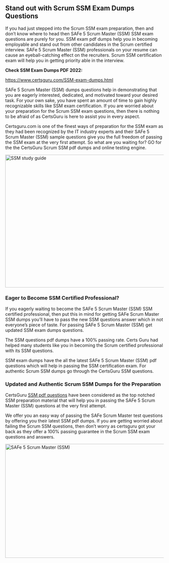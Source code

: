 <h2><strong>Stand out with Scrum SSM Exam Dumps Questions</strong></h2>
<p>If you had just stepped into the Scrum SSM exam preparation, then and don&rsquo;t know where to head then SAFe 5 Scrum Master (SSM) SSM exam questions are purely for you. SSM exam pdf dumps help you in becoming employable and stand out from other candidates in the Scrum certified interview. SAFe 5 Scrum Master (SSM) professionals on your resume can cause an eyeball-catching effect on the recruiters. Scrum SSM certification exam will help you in getting priority able in the interview.</p>
<p><strong>Check SSM Exam Dumps PDF 2022:</strong></p>
<p><a href="https://www.certsguru.com/SSM-exam-dumps.html">https://www.certsguru.com/SSM-exam-dumps.html</a></p>
<p>SAFe 5 Scrum Master (SSM) dumps questions help in demonstrating that you are eagerly interested, dedicated, and motivated toward your desired task. For your own sake, you have spent an amount of time to gain highly recognizable skills like SSM exam certification. If you are worried about your preparation for the Scrum SSM exam questions, then there is nothing to be afraid of as CertsGuru is here to assist you in every aspect.</p>
<p>Certsguru.com is one of the finest ways of preparation for the SSM exam as they had been recognized by the IT industry experts and their SAFe 5 Scrum Master (SSM) sample questions give you the full freedom of passing the SSM exam at the very first attempt. So what are you waiting for? GO for the the CertsGuru Scrum SSM pdf dumps and online testing engine.</p>
<p><img style="display: block; margin-left: auto; margin-right: auto;" src="https://i.imgur.com/vbMIA8f.png" alt="SSM study guide" width="750" height="422" /></p>
<h3><strong>Eager to Become SSM Certified Professional?</strong></h3>
<p>If you eagerly waiting to become the SAFe 5 Scrum Master (SSM) SSM certified professional, then put this in mind for getting SAFe Scrum Master SSM dumps you&rsquo;ll have to pass the new SSM questions answer which in not everyone&rsquo;s piece of taste. For passing SAFe 5 Scrum Master (SSM) get updated SSM exam dumps questions.</p>
<p>The SSM questions pdf dumps have a 100% passing rate. Certs Guru had helped many students like you in becoming the Scrum certified professional with its  SSM questions.</p>
<p>SSM exam dumps have the all the latest SAFe 5 Scrum Master (SSM) pdf questions which will help in passing the SSM certification exam. For authentic Scrum SSM dumps go through the CertsGuru SSM questions.</p>
<h3><strong>Updated and Authentic Scrum SSM Dumps for the Preparation</strong></h3>
<p>CertsGuru <a href="https://www.certsguru.com/SSM-exam-dumps.html">SSM pdf questions</a> have been considered as the top notched SSM preparation material that will help you in passing the SAFe 5 Scrum Master (SSM) questions at the very first attempt.</p>
<p>We offer you an easy way of passing the SAFe Scrum Master test questions by offering you their latest SSM pdf dumps. If you are getting worried about failing the Scrum SSM questions, then don&rsquo;t worry as certsguru got your back as they offer a 100% passing guarantee in the Scrum SSM exam questions and answers.</p>
<p><a href="https://www.certsguru.com/SSM-exam-dumps.html"><img style="display: block; margin-left: auto; margin-right: auto;" src="https://i.imgur.com/efKm8VV.png" alt="SAFe 5 Scrum Master (SSM)" width="750" height="362" /></a></p>
